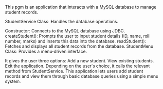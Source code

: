 This pgm is an application that interacts with a MySQL database to manage student records.

StudentService Class: Handles the database operations.

Constructor: Connects to the MySQL database using JDBC.
createStudent(): Prompts the user to input student details (ID, name, roll number, marks) and inserts this data into the database.
readStudent(): Fetches and displays all student records from the database.
StudentMenu Class: Provides a menu-driven interface.

It gives the user three options:
Add a new student.
View existing students.
Exit the application.
Depending on the user's choice, it calls the relevant method from StudentService.
This application lets users add student records and view them through basic database queries using a simple menu system.